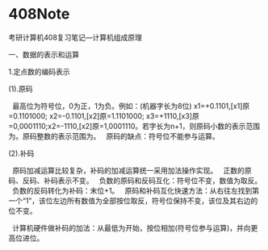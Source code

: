 # 408Note
考研计算机408复习笔记—计算机组成原理

一、数据的表示和运算

1.定点数的编码表示

(1).原码

  最高位为符号位，0为正，1为负。例如：(机器字长为8位) x1=+0.1101,[x1]原=0.1101000; x2=-0.1101,[x2]原=1.1101000; x3=+1110,[x3]原=0,0001110;x2=-1110,[x2]原=1,0001110。若字长为n+1，则原码小数的表示范围为。原码整数的表示范围为。
  原码的缺点：符号位不能参与运算。

(2).补码

  原码加减运算比较复杂，补码的加减运算统一采用加法操作实现。
  正数的原码、反码、补码表示不变。
  负数的原码和反码互化：符号位不变，数值为取反。
  负数的反码转化为补码：末位+1。
  原码和补码互化快速方法：从右往左找到第一个“1”，该位左边所有数值为全部按位取反，符号位保持不变，该位及其右边的位不变。

  计算机硬件做补码的加法：从最低为开始，按位相加(符号位参与运算)，并向更高位进位。
